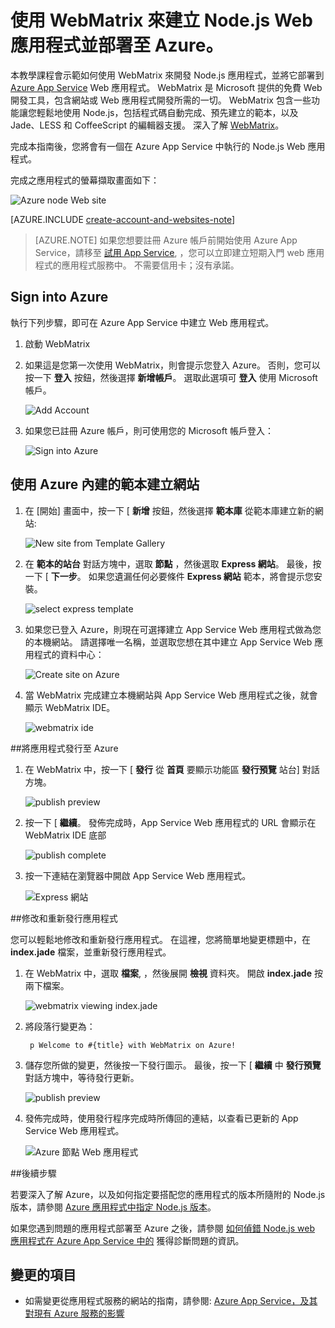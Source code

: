 <properties 
    pageTitle="使用 WebMatrix 來建立 Node.js Web 應用程式並部署至 Azure。" 
    description="指導如何使用 WebMatrix 開發 Node.js 應用程式並部署至 Azure App Service Web Apps 的教學課程。" 
    services="app-service\web" 
    documentationCenter="nodejs" 
    authors="rmcmurray" 
    manager="wpickett" 
    editor=""/>

<tags 
    ms.service="app-service-web" 
    ms.workload="web" 
    ms.tgt_pltfrm="na" 
    ms.devlang="nodejs" 
    ms.topic="article" 
    ms.date="11/20/2015"
    ms.author="robmcm"/>


# 使用 WebMatrix 來建立 Node.js Web 應用程式並部署至 Azure。

本教學課程會示範如何使用 WebMatrix 來開發 Node.js 應用程式，並將它部署到 [Azure App Service](http://go.microsoft.com/fwlink/?LinkId=529714) Web 應用程式。 WebMatrix 是 Microsoft 提供的免費 Web 開發工具，包含網站或 Web 應用程式開發所需的一切。 WebMatrix 包含一些功能讓您輕鬆地使用 Node.js，包括程式碼自動完成、預先建立的範本，以及 Jade、LESS 和 CoffeeScript 的編輯器支援。 深入了解 [WebMatrix](https://www.microsoft.com/web/webmatrix/)。

完成本指南後，您將會有一個在 Azure App Service 中執行的 Node.js Web 應用程式。
 
完成之應用程式的螢幕擷取畫面如下：

![Azure node Web site][webmatrix-node-completed]

[AZURE.INCLUDE [create-account-and-websites-note](../../includes/create-account-and-websites-note.md)]

>[AZURE.NOTE] 如果您想要註冊 Azure 帳戶前開始使用 Azure App Service，請移至 [試用 App Service](http://go.microsoft.com/fwlink/?LinkId=523751), ，您可以立即建立短期入門 web 應用程式的應用程式服務中。 不需要信用卡；沒有承諾。

## Sign into Azure

執行下列步驟，即可在 Azure App Service 中建立 Web 應用程式。

1. 啟動 WebMatrix
2. 如果這是您第一次使用 WebMatrix，則會提示您登入 Azure。  否則，您可以按一下 **登入** 按鈕，然後選擇 **新增帳戶**。  選取此選項可 **登入** 使用 Microsoft 帳戶。

    ![Add Account][addaccount]

3. 如果您已註冊 Azure 帳戶，則可使用您的 Microsoft 帳戶登入：

    ![Sign into Azure][signin]  


## 使用 Azure 內建的範本建立網站

1. 在 [開始] 畫面中，按一下 [ **新增** 按鈕，然後選擇 **範本庫** 從範本庫建立新的網站:

    ![New site from Template Gallery][sitefromtemplate]

2. 在 **範本的站台** 對話方塊中，選取 **節點** ，然後選取 **Express 網站**。 最後，按一下 [ **下一步**。 如果您遺漏任何必要條件 **Express 網站** 範本，將會提示您安裝。

    ![select express template][webmatrix-templates]

3. 如果您已登入 Azure，則現在可選擇建立 App Service Web 應用程式做為您的本機網站。  請選擇唯一名稱，並選取您想在其中建立 App Service Web 應用程式的資料中心： 

    ![Create site on Azure][nodesitefromtemplateazure]
    
4. 當 WebMatrix 完成建立本機網站與 App Service Web 應用程式之後，就會顯示 WebMatrix IDE。

    ![webmatrix ide][webmatrix-ide]

##將應用程式發行至 Azure

1. 在 WebMatrix 中，按一下 [ **發行** 從 **首頁** 要顯示功能區 **發行預覽** 站台] 對話方塊。

    ![publish preview][webmatrix-node-publishpreview]

2. 按一下 [ **繼續**。 發佈完成時，App Service Web 應用程式的 URL 會顯示在 WebMatrix IDE 底部

    ![publish complete][webmatrix-publish-complete]

3. 按一下連結在瀏覽器中開啟 App Service Web 應用程式。

    ![Express 網站][webmatrix-node-express-site]

##修改和重新發行應用程式

您可以輕鬆地修改和重新發行應用程式。 在這裡，您將簡單地變更標題中，在 **index.jade** 檔案，並重新發行應用程式。

1. 在 WebMatrix 中，選取 **檔案**, ，然後展開 **檢視** 資料夾。 開啟 **index.jade** 按兩下檔案。

    ![webmatrix viewing index.jade][webmatrix-modify-index]

2. 將段落行變更為：

        p Welcome to #{title} with WebMatrix on Azure!

3. 儲存您所做的變更，然後按一下發行圖示。 最後，按一下 [ **繼續** 中 **發行預覽** 對話方塊中，等待發行更新。

    ![publish preview][webmatrix-republish]

4. 發佈完成時，使用發行程序完成時所傳回的連結，以查看已更新的 App Service Web 應用程式。

    ![Azure 節點 Web 應用程式][webmatrix-node-completed]

##後續步驟

若要深入了解 Azure，以及如何指定要搭配您的應用程式的版本所隨附的 Node.js 版本，請參閱 [Azure 應用程式中指定 Node.js 版本](../nodejs-specify-node-version-azure-apps.md)。

如果您遇到問題的應用程式部署至 Azure 之後，請參閱 [如何偵錯 Node.js web 應用程式在 Azure App Service 中的](web-sites-nodejs-debug.md) 獲得診斷問題的資訊。

## 變更的項目
* 如需變更從應用程式服務的網站的指南，請參閱: [Azure App Service，及其對現有 Azure 服務的影響](http://go.microsoft.com/fwlink/?LinkId=529714)

[WebMatrix WebSite]: http://www.microsoft.com/click/services/Redirect2.ashx?CR_CC=200106398
[WebMatrix for Azure]: http://go.microsoft.com/fwlink/?LinkID=253622&clcid=0x409

[webmatrix-node-completed]: ./media/web-sites-nodejs-use-webmatrix/webmatrix-node-complete.png
[webmatrix-templates]: ./media/web-sites-nodejs-use-webmatrix/webmatrix-templates.png

[webmatrix-node-publishpreview]: ./media/web-sites-nodejs-use-webmatrix/webmatrix-publishpreview.png

[webmatrix-ide]: ./media/web-sites-nodejs-use-webmatrix/webmatrix-ide.png
[webmatrix-publish-complete]: ./media/web-sites-nodejs-use-webmatrix/webmatrix-publish-complete.png
[webmatrix-node-express-site]: ./media/web-sites-nodejs-use-webmatrix/webmatrix-express-webiste.png
[webmatrix-modify-index]: ./media/web-sites-nodejs-use-webmatrix/webmatrix-node-edit.png
[webmatrix-republish]: ./media/web-sites-nodejs-use-webmatrix/webmatrix-republish.png
[addaccount]: ./media/web-sites-nodejs-use-webmatrix/webmatrix-add-account.png
[signin]: ./media/web-sites-nodejs-use-webmatrix/webmatrix-sign-in.png
[sitefromtemplate]: ./media/web-sites-nodejs-use-webmatrix/webmatrix-site-from-template.png
[nodesitefromtemplateazure]: ./media/web-sites-nodejs-use-webmatrix/webmatrix-node-site-azure.png
 
